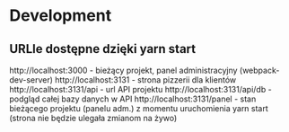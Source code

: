 # Development

## URLle dostępne dzięki yarn start 

http://localhost:3000 - bieżący projekt, panel administracyjny (webpack-dev-server) 
http://localhost:3131 - strona pizzerii dla klientów 
http://localhost:3131/api - url API projektu 
http://localhost:3131/api/db - podgląd całej bazy danych w API 
http://localhost:3131/panel - stan bieżącego projektu (panelu adm.) z momentu uruchomienia yarn start (strona nie będzie ulegała zmianom na żywo)